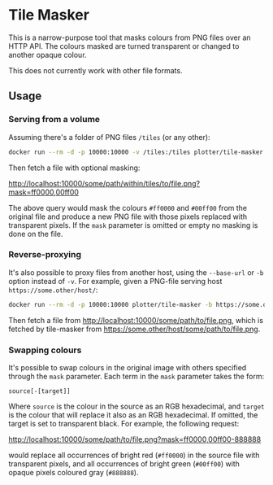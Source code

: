 # Tile Masker

This is a narrow-purpose tool that masks colours from PNG files over an HTTP
API. The colours masked are turned transparent or changed to another opaque
colour.

This does not currently work with other file formats.

## Usage

### Serving from a volume

Assuming there's a folder of PNG files `/tiles` (or any other):

```bash
docker run --rm -d -p 10000:10000 -v /tiles:/tiles plotter/tile-masker -v /tiles
```

Then fetch a file with optional masking:

<http://localhost:10000/some/path/within/tiles/to/file.png?mask=ff0000,00ff00>

The above query would mask the colours `#ff0000` and `#00ff00` from the original
file and produce a new PNG file with those pixels replaced with transparent
pixels. If the `mask` parameter is omitted or empty no masking is done on the
file.

### Reverse-proxying

It's also possible to proxy files from another host, using the `--base-url` or
`-b` option instead of `-v`. For example, given a PNG-file serving host
`https://some.other/host/`:

```bash
docker run --rm -d -p 10000:10000 plotter/tile-masker -b https://some.other/host/
```

Then fetch a file from <http://localhost:10000/some/path/to/file.png>, which is
fetched by tile-masker from <https://some.other/host/some/path/to/file.png>.

### Swapping colours

It's possible to swap colours in the original image with others specified
through the `mask` parameter. Each term in the `mask` parameter takes the form:

```text
source[-[target]]
```

Where `source` is the colour in the source as an RGB hexadecimal, and `target`
is the colour that will replace it also as an RGB hexadecimal. If omitted, the
target is set to transparent black. For example, the following request:

<http://localhost:10000/some/path/to/file.png?mask=ff0000,00ff00-888888>

would replace all occurrences of bright red (`#ff0000`) in the source file with
transparent pixels, and all occurrences of bright green (`#00ff00`) with opaque
pixels coloured gray (`#888888`).
